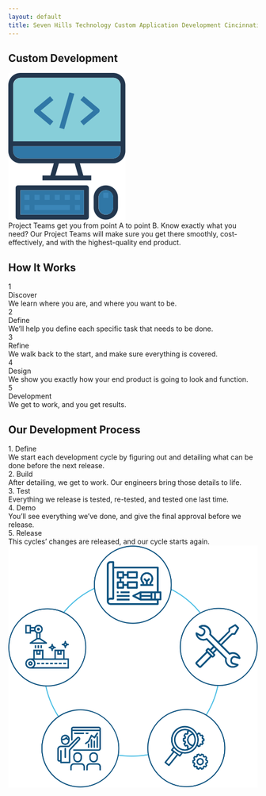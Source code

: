 ```yaml
---
layout: default
title: Seven Hills Technology Custom Application Development Cincinnati Ohio
---
```


<section class="sh-intro">
    <div class="sh-tagline">
        <h2 class="sh-header-lines"><span>Custom Development</span></h2>
        <div id="projectTeamFeature" >
            <img src="/images/development-color.svg" alt="Custom Development" />
        </div>
    </div>
    <div class="sh-description">
        Project Teams get you from point A to point B. Know exactly what you need? Our Project Teams will make sure you get there smoothly, cost-effectively, and with the highest-quality end product.
    </div>
</section>

<div class="sh-band-flair dark-top"></div> 
<section class="sh-dark-band">
    <h2 class="sh-dark-band-header">How It Works</h2>
    <div class="steps">
        <div class="step">
            <div class="step-number">1</div>
            <div class="step-title">Discover</div>
            <div class="step-caption">
                We learn where you are, and where you want to be.
            </div>
        </div>
        <div class="step">
            <div class="step-number">2</div>
            <div class="step-title">Define</div>
            <div class="step-caption">
                We’ll help you define each specific task that needs to be done.
            </div>
        </div>
        <div class="step">
            <div class="step-number">3</div>
            <div class="step-title">Refine</div>
            <div class="step-caption">
                We walk back to the start, and make sure everything is covered.
            </div>
        </div>
        <div class="step">
            <div class="step-number">4</div>
            <div class="step-title">Design</div>
            <div class="step-caption">
                We show you exactly how your end product is going to look and function.
            </div>
        </div>
        <div class="step">
            <div class="step-number">5</div>
            <div class="step-title">Development</div>
            <div class="step-caption">
                We get to work, and you get results.
            </div>
        </div>
    </div>
</section>
<div class="sh-band-flair dark-bottom"></div> 

<section class="sh-white-band">
    <h2 class="sh-white-band-header">Our Development Process</h2>
    <div class="dev-steps">
        <div class="dev-step-list">
            <div class="dev-step">
                <div class="dev-step-title">1. Define</div>
                <div class="dev-step-description">We start each development cycle by figuring out and detailing what can be done before the next release.</div>
            </div>
            <div class="dev-step">
                <div class="dev-step-title">2. Build</div>
                <div class="dev-step-description">After detailing, we get to work. Our engineers bring those details to life.</div>
            </div>
            <div class="dev-step">
                <div class="dev-step-title">3. Test</div>
                <div class="dev-step-description">Everything we release is tested, re-tested, and tested one last time.</div>
            </div>
            <div class="dev-step">
                <div class="dev-step-title">4. Demo</div>
                <div class="dev-step-description">You’ll see everything we’ve done, and give the final approval before we release.</div>
            </div>
            <div class="dev-step">
                <div class="dev-step-title">5. Release</div>
                <div class="dev-step-description">This cycles’ changes are released, and our cycle starts again.</div>
            </div>
        </div>
        <div class="dev-step-graphic">
            <img src="/images/dev-process.svg" alt="Development Process" />
        </div>
    </div>
</section>